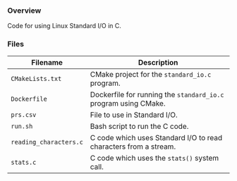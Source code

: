 ### Overview

Code for using Linux Standard I/O in C.

### Files

| Filename               | Description                                                      |
|------------------------|------------------------------------------------------------------|
| `CMakeLists.txt`       | CMake project for the `standard_io.c` program.                   |
| `Dockerfile`           | Dockerfile for running the `standard_io.c` program using CMake.  |
| `prs.csv`              | File to use in Standard I/O.                                     |
| `run.sh`               | Bash script to run the C code.                                   |
| `reading_characters.c` | C code which uses Standard I/O to read characters from a stream. |
| `stats.c`              | C code which uses the `stats()` system call.                     |